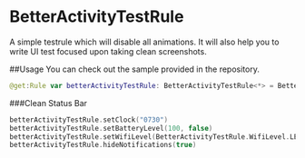 # BetterActivityTestRule 
A simple testrule which will disable all animations. It will also help
you to write UI test focused upon taking clean screenshots.

##Usage
You can check out the sample provided in the repository.

```kotlin
@get:Rule var betterActivityTestRule: BetterActivityTestRule<*> = BetterActivityTestRule(MainActivity::class.java)
```

###Clean Status Bar
```kotlin
betterActivityTestRule.setClock("0730")
betterActivityTestRule.setBatteryLevel(100, false)
betterActivityTestRule.setWifiLevel(BetterActivityTestRule.WifiLevel.LEVEL_3)
betterActivityTestRule.hideNotifications(true)
```